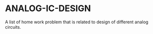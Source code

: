 # ANALOG-IC-DESIGN
A list of home work problem that is related to design of different analog circuits.

